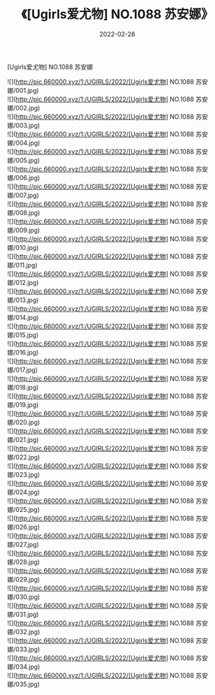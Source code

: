 ﻿---
layout: post
title:  《[Ugirls爱尤物] NO.1088 苏安娜》
date:   2022-02-28
img: http://pic.660000.xyz/1:/UGIRLS/2022/[Ugirls爱尤物] NO.1088 苏安娜/000.jpg
categories: [美女, 清纯, 唯美]
---

[Ugirls爱尤物] NO.1088 苏安娜

 ![](http://pic.660000.xyz/1:/UGIRLS/2022/[Ugirls爱尤物] NO.1088 苏安娜/001.jpg) <br>![](http://pic.660000.xyz/1:/UGIRLS/2022/[Ugirls爱尤物] NO.1088 苏安娜/002.jpg) <br>![](http://pic.660000.xyz/1:/UGIRLS/2022/[Ugirls爱尤物] NO.1088 苏安娜/003.jpg) <br>![](http://pic.660000.xyz/1:/UGIRLS/2022/[Ugirls爱尤物] NO.1088 苏安娜/004.jpg) <br>![](http://pic.660000.xyz/1:/UGIRLS/2022/[Ugirls爱尤物] NO.1088 苏安娜/005.jpg) <br>![](http://pic.660000.xyz/1:/UGIRLS/2022/[Ugirls爱尤物] NO.1088 苏安娜/006.jpg) <br>![](http://pic.660000.xyz/1:/UGIRLS/2022/[Ugirls爱尤物] NO.1088 苏安娜/007.jpg) <br>![](http://pic.660000.xyz/1:/UGIRLS/2022/[Ugirls爱尤物] NO.1088 苏安娜/008.jpg) <br>![](http://pic.660000.xyz/1:/UGIRLS/2022/[Ugirls爱尤物] NO.1088 苏安娜/009.jpg) <br>![](http://pic.660000.xyz/1:/UGIRLS/2022/[Ugirls爱尤物] NO.1088 苏安娜/010.jpg) <br>![](http://pic.660000.xyz/1:/UGIRLS/2022/[Ugirls爱尤物] NO.1088 苏安娜/011.jpg) <br>![](http://pic.660000.xyz/1:/UGIRLS/2022/[Ugirls爱尤物] NO.1088 苏安娜/012.jpg) <br>![](http://pic.660000.xyz/1:/UGIRLS/2022/[Ugirls爱尤物] NO.1088 苏安娜/013.jpg) <br>![](http://pic.660000.xyz/1:/UGIRLS/2022/[Ugirls爱尤物] NO.1088 苏安娜/014.jpg) <br>![](http://pic.660000.xyz/1:/UGIRLS/2022/[Ugirls爱尤物] NO.1088 苏安娜/015.jpg) <br>![](http://pic.660000.xyz/1:/UGIRLS/2022/[Ugirls爱尤物] NO.1088 苏安娜/016.jpg) <br>![](http://pic.660000.xyz/1:/UGIRLS/2022/[Ugirls爱尤物] NO.1088 苏安娜/017.jpg) <br>![](http://pic.660000.xyz/1:/UGIRLS/2022/[Ugirls爱尤物] NO.1088 苏安娜/018.jpg) <br>![](http://pic.660000.xyz/1:/UGIRLS/2022/[Ugirls爱尤物] NO.1088 苏安娜/019.jpg) <br>![](http://pic.660000.xyz/1:/UGIRLS/2022/[Ugirls爱尤物] NO.1088 苏安娜/020.jpg) <br>![](http://pic.660000.xyz/1:/UGIRLS/2022/[Ugirls爱尤物] NO.1088 苏安娜/021.jpg) <br>![](http://pic.660000.xyz/1:/UGIRLS/2022/[Ugirls爱尤物] NO.1088 苏安娜/022.jpg) <br>![](http://pic.660000.xyz/1:/UGIRLS/2022/[Ugirls爱尤物] NO.1088 苏安娜/023.jpg) <br>![](http://pic.660000.xyz/1:/UGIRLS/2022/[Ugirls爱尤物] NO.1088 苏安娜/024.jpg) <br>![](http://pic.660000.xyz/1:/UGIRLS/2022/[Ugirls爱尤物] NO.1088 苏安娜/025.jpg) <br>![](http://pic.660000.xyz/1:/UGIRLS/2022/[Ugirls爱尤物] NO.1088 苏安娜/026.jpg) <br>![](http://pic.660000.xyz/1:/UGIRLS/2022/[Ugirls爱尤物] NO.1088 苏安娜/027.jpg) <br>![](http://pic.660000.xyz/1:/UGIRLS/2022/[Ugirls爱尤物] NO.1088 苏安娜/028.jpg) <br>![](http://pic.660000.xyz/1:/UGIRLS/2022/[Ugirls爱尤物] NO.1088 苏安娜/029.jpg) <br>![](http://pic.660000.xyz/1:/UGIRLS/2022/[Ugirls爱尤物] NO.1088 苏安娜/030.jpg) <br>![](http://pic.660000.xyz/1:/UGIRLS/2022/[Ugirls爱尤物] NO.1088 苏安娜/031.jpg) <br>![](http://pic.660000.xyz/1:/UGIRLS/2022/[Ugirls爱尤物] NO.1088 苏安娜/032.jpg) <br>![](http://pic.660000.xyz/1:/UGIRLS/2022/[Ugirls爱尤物] NO.1088 苏安娜/033.jpg) <br>![](http://pic.660000.xyz/1:/UGIRLS/2022/[Ugirls爱尤物] NO.1088 苏安娜/034.jpg) <br>![](http://pic.660000.xyz/1:/UGIRLS/2022/[Ugirls爱尤物] NO.1088 苏安娜/035.jpg) <br>